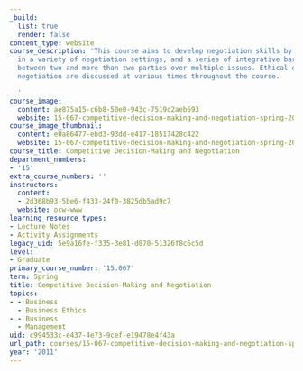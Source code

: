 ```yaml
---
_build:
  list: true
  render: false
content_type: website
course_description: 'This course aims to develop negotiation skills by active participation
  in a variety of negotiation settings, and a series of integrative bargaining cases
  between two and more than two parties over multiple issues. Ethical dilemmas in
  negotiation are discussed at various times throughout the course.

  '
course_image:
  content: ae875a15-c6b8-50e0-943c-7519c2aeb693
  website: 15-067-competitive-decision-making-and-negotiation-spring-2011
course_image_thumbnail:
  content: e0a86477-ebd3-93dd-e417-18517428c422
  website: 15-067-competitive-decision-making-and-negotiation-spring-2011
course_title: Competitive Decision-Making and Negotiation
department_numbers:
- '15'
extra_course_numbers: ''
instructors:
  content:
  - 2d368b93-5be6-f433-24f0-3825db5ad9c7
  website: ocw-www
learning_resource_types:
- Lecture Notes
- Activity Assignments
legacy_uid: 5e9a16fe-f335-3e81-d870-51326f8c6c5d
level:
- Graduate
primary_course_number: '15.067'
term: Spring
title: Competitive Decision-Making and Negotiation
topics:
- - Business
  - Business Ethics
- - Business
  - Management
uid: c994533c-e437-4e73-9cef-e19478e4f43a
url_path: courses/15-067-competitive-decision-making-and-negotiation-spring-2011
year: '2011'
---
```

